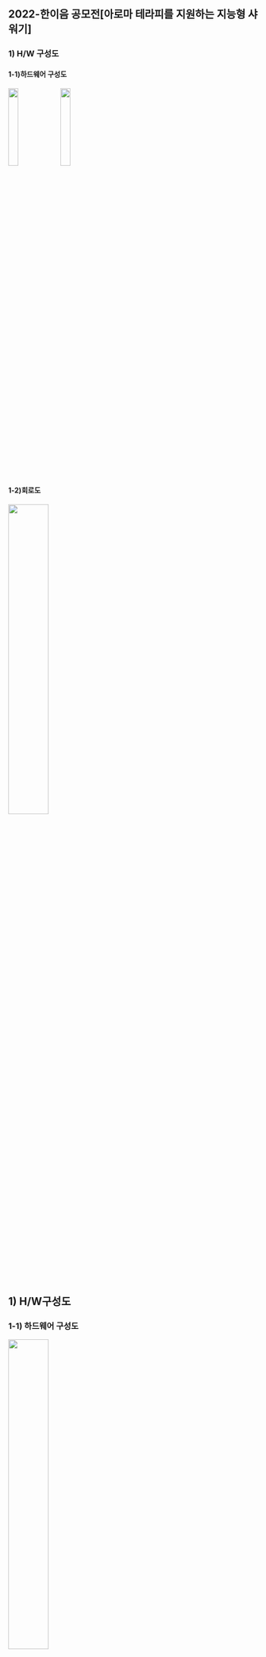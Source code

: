 ## 2022-한이음 공모전[아로마 테라피를 지원하는 지능형 샤워기]
### 1) H/W 구성도
#### 1-1)하드웨어 구성도
<img width="20%" src="https://user-images.githubusercontent.com/103934004/204711472-b9cdb6a4-bfe0-4563-9eef-c998c4dc79bc.png"/>
<img width="20%" src="https://user-images.githubusercontent.com/103934004/204712266-0d846c40-f512-4c97-80a2-4c8a56474864.png"/>

#### 1-2)회로도
<img width="40%" src="https://user-images.githubusercontent.com/103934004/204712453-251404bb-0890-4053-b823-5498ffd28ceb.png"/>


## 1) H/W구성도

### 1-1) 하드웨어 구성도

<img width="40%" src="https://s3-us-west-2.amazonaws.com/secure.notion-static.com/24aa548a-2261-4291-9737-3bdc1160727c/%EC%82%AC%EC%A7%841.png"/>

(https://s3-us-west-2.amazonaws.com/secure.notion-static.com/dd858f8d-00d3-48c5-9b4b-fd2c11942a39/%EA%B7%B8%EB%A6%BC2.png)
